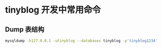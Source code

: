 # tinyblog 开发中常用命令

## Dump 表结构

```bash
mysqldump -h127.0.0.1 -utinyblog --databases tinyblog -p'tinyblog1234' --add-drop-database --add-drop-table --add-drop-trigger --add-locks --no-data > /tmp/tinyblog.sql
```
